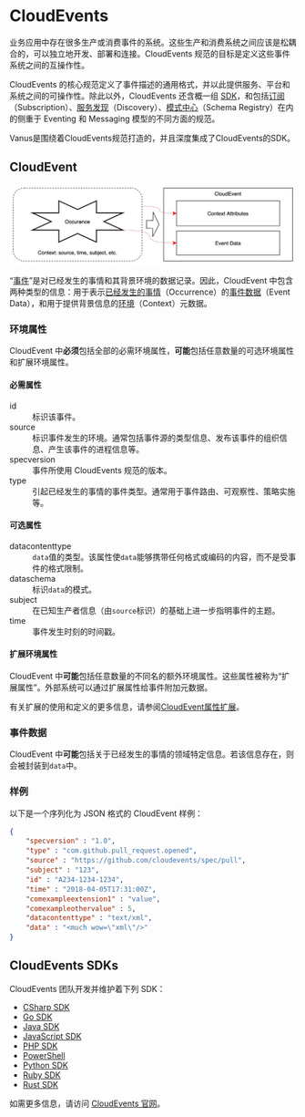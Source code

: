 # CloudEvents

业务应用中存在很多生产或消费事件的系统。这些生产和消费系统之间应该是松耦合的，可以独立地开发、部署和连接。CloudEvents 规范的目标是定义这些事件系统之间的互操作性。

CloudEvents 的核心规范定义了事件描述的通用格式，并以此提供服务、平台和系统之间的可操作性。除此以外，CloudEvents 还含概一组 [SDK](https://github.com/cloudevents/spec/blob/main/cloudevents/SDK.md)，和包括[订阅](https://github.com/cloudevents/spec/blob/main/subscriptions/spec.md)（Subscription）、[服务发现](https://github.com/cloudevents/spec/blob/main/discovery/spec.md)（Discovery）、[模式中心](https://github.com/cloudevents/spec/blob/main/schemaregistry/spec.md)（Schema Registry）在内的侧重于 Eventing 和 Messaging 模型的不同方面的规范。

Vanus是围绕着CloudEvents规范打造的，并且深度集成了CloudEvents的SDK。

## CloudEvent

![CloudEvent](images/cloudevent.jpg)

“[事件](https://github.com/cloudevents/spec/blob/main/cloudevents/spec.md#event)”是对已经发生的事情和其背景环境的数据记录。因此，CloudEvent 中包含两种类型的信息：用于表示[已经发生的事情](https://github.com/cloudevents/spec/blob/main/cloudevents/spec.md#occurrence)（Occurrence）的[事件数据](https://github.com/cloudevents/spec/blob/main/cloudevents/spec.md#event-data)（Event Data），和用于提供背景信息的[环境](https://github.com/cloudevents/spec/blob/main/cloudevents/spec.md#context)（Context）元数据。

### 环境属性

CloudEvent 中**必须**包括全部的必需环境属性，**可能**包括任意数量的可选环境属性和扩展环境属性。

#### 必需属性

<dl>
  <dt>id</dt>
  <dd>标识该事件。</dd>
  <dt>source</dt>
  <dd>标识事件发生的环境。通常包括事件源的类型信息、发布该事件的组织信息、产生该事件的进程信息等。</dd>
  <dt>specversion</dt>
  <dd>事件所使用 CloudEvents 规范的版本。</dd>
  <dt>type</dt>
  <dd>引起已经发生的事情的事件类型。通常用于事件路由、可观察性、策略实施等。</dd>
</dl>

#### 可选属性

<dl>
  <dt>datacontenttype</dt>
  <dd><code>data</code>值的类型。该属性使<code>data</code>能够携带任何格式或编码的内容，而不是受事件的格式限制。</dd>
  <dt>dataschema</dt>
  <dd>标识<code>data</code>的模式。</dd>
  <dt>subject</dt>
  <dd>在已知生产者信息（由<code>source</code>标识）的基础上进一步指明事件的主题。</dd>
  <dt>time</dt>
  <dd>事件发生时刻的时间戳。</dd>
</dl>

#### 扩展环境属性

CloudEvent 中**可能**包括任意数量的不同名的额外环境属性。这些属性被称为“扩展属性”。外部系统可以通过扩展属性给事件附加元数据。

有关扩展的使用和定义的更多信息，请参阅[CloudEvent属性扩展](https://github.com/cloudevents/spec/blob/main/cloudevents/primer.md#cloudevent-extension-attributes)。

### 事件数据

CloudEvent 中**可能**包括关于已经发生的事情的领域特定信息。若该信息存在，则会被封装到`data`中。

### 样例

以下是一个序列化为 JSON 格式的 CloudEvent 样例：

```json
{
    "specversion" : "1.0",
    "type" : "com.github.pull_request.opened",
    "source" : "https://github.com/cloudevents/spec/pull",
    "subject" : "123",
    "id" : "A234-1234-1234",
    "time" : "2018-04-05T17:31:00Z",
    "comexampleextension1" : "value",
    "comexampleothervalue" : 5,
    "datacontenttype" : "text/xml",
    "data" : "<much wow=\"xml\"/>"
}
```

## CloudEvents SDKs

CloudEvents 团队开发并维护着下列 SDK：

- [CSharp SDK](https://github.com/cloudevents/sdk-csharp)
- [Go SDK](https://github.com/cloudevents/sdk-go)
- [Java SDK](https://github.com/cloudevents/sdk-java)
- [JavaScript SDK](https://github.com/cloudevents/sdk-javascript)
- [PHP SDK](https://github.com/cloudevents/sdk-php)
- [PowerShell](https://github.com/cloudevents/sdk-powershell)
- [Python SDK](https://github.com/cloudevents/sdk-python)
- [Ruby SDK](https://github.com/cloudevents/sdk-ruby)
- [Rust SDK](https://github.com/cloudevents/sdk-rust)

如需更多信息，请访问 [CloudEvents 官网](https://cloudevents.io)。